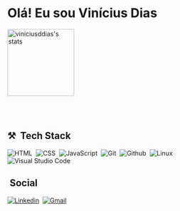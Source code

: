 # Olá! Eu sou Vinícius Dias 
<p>
<img height="150" widht="250em" src="https://github-readme-stats.vercel.app/api?username=viniciusddias&show_icons=true&theme=tokyonight" alt="viniciusddias's stats"/>
</P>

<br><br>

## ⚒️ &nbsp;Tech Stack
![HTML](https://img.shields.io/badge/-HTML-191970?logo=HTML5)&nbsp;
![CSS](https://img.shields.io/badge/-CSS-191970?logo=CSS3)&nbsp;
![JavaScript](https://img.shields.io/badge/-JavaScript-191970?logo=javascript)&nbsp;
![Git](https://img.shields.io/badge/-Git-191970?logo=git)&nbsp;
![Github](https://img.shields.io/badge/-Github-191970?logo=github)&nbsp;
![Linux](https://img.shields.io/badge/-Linux-191970?logo=linux)&nbsp;
![Visual Studio Code](https://img.shields.io/badge/-VSCode-191970?logo=visualstudiocode)&nbsp;

## &nbsp;Social
[![Linkedin](https://img.shields.io/badge/-Linkedin-191970?logo=linkedin)](https://www.linkedin.com/in/viníciusddias)&nbsp;
[![Gmail](https://img.shields.io/badge/-Gmail-191970?logo=gmail)](https://www.gmail.com/in/viniciusdias9340@gmail.com)

